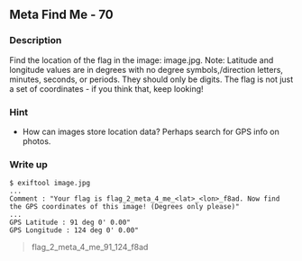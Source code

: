## Meta Find Me - 70

### Description

Find the location of the flag in the image: image.jpg. Note: Latitude and longitude values are in degrees with no degree symbols,/direction letters, minutes, seconds, or periods. They should only be digits. The flag is not just a set of coordinates - if you think that, keep looking!

### Hint

  - How can images store location data? Perhaps search for GPS info on photos.

### Write up

    $ exiftool image.jpg
    ...
    Comment : "Your flag is flag_2_meta_4_me_<lat>_<lon>_f8ad. Now find the GPS coordinates of this image! (Degrees only please)"
    ...
    GPS Latitude : 91 deg 0' 0.00"
    GPS Longitude : 124 deg 0' 0.00"


> flag_2_meta_4_me_91_124_f8ad
